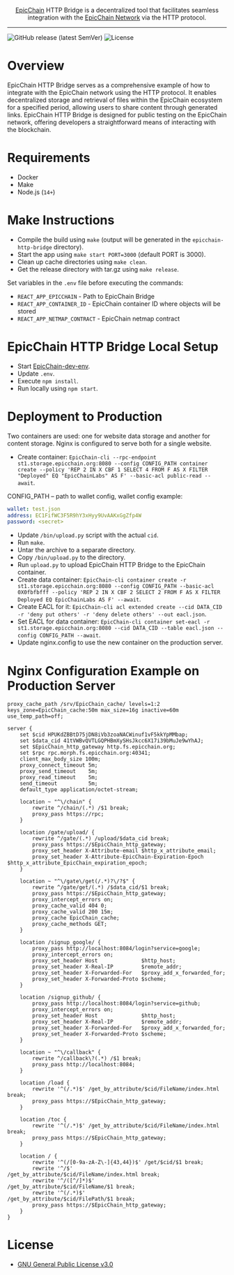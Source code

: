 <p align="center">
  <a href="https://epic-chain.org">EpicChain</a> HTTP Bridge is a decentralized tool that facilitates seamless integration with the <a href="https://epic-chain.org">EpicChain Network</a> via the HTTP protocol.
</p>

---
![GitHub release (latest SemVer)](https://img.shields.io/github/v/release/epicchainlabs/epicchain-http-bridge?sort=semver)
![License](https://img.shields.io/github/license/epicchainlabs/epicchain-http-bridge.svg?style=popout)


# Overview

EpicChain HTTP Bridge serves as a comprehensive example of how to integrate with the EpicChain network using the HTTP protocol. It enables decentralized storage and retrieval of files within the EpicChain ecosystem for a specified period, allowing users to share content through generated links. EpicChain HTTP Bridge is designed for public testing on the EpicChain network, offering developers a straightforward means of interacting with the blockchain.

# Requirements

- Docker
- Make
- Node.js (`14+`)

# Make Instructions

- Compile the build using `make` (output will be generated in the `epicchain-http-bridge` directory).
- Start the app using `make start PORT=3000` (default PORT is 3000).
- Clean up cache directories using `make clean`.
- Get the release directory with tar.gz using `make release`.

Set variables in the `.env` file before executing the commands:
- `REACT_APP_EPICCHAIN` - Path to EpicChain Bridge
- `REACT_APP_CONTAINER_ID` - EpicChain container ID where objects will be stored
- `REACT_APP_NETMAP_CONTRACT` - EpicChain netmap contract

# EpicChain HTTP Bridge Local Setup

- Start [EpicChain-dev-env](https://github.com/epicchainlabs/EpicChain-dev-env).
- Update `.env`.
- Execute `npm install`.
- Run locally using `npm start`.

# Deployment to Production

Two containers are used: one for website data storage and another for content storage. Nginx is configured to serve both for a single website.

- Create container: `EpicChain-cli --rpc-endpoint st1.storage.epicchain.org:8080 --config CONFIG_PATH container create --policy 'REP 2 IN X CBF 1 SELECT 4 FROM F AS X FILTER "Deployed" EQ "EpicChainLabs" AS F' --basic-acl public-read --await`.

CONFIG_PATH – path to wallet config, wallet config example:
```yaml
wallet: test.json
address: EC1FifWC3F5R9hY3xHyy9UvAAKxGgZfp4W
password: <secret>
```

- Update `/bin/upload.py` script with the actual `cid`.
- Run `make`.
- Untar the archive to a separate directory.
- Copy `/bin/upload.py` to the directory.
- Run `upload.py` to upload EpicChain HTTP Bridge to the EpicChain container.
- Create data container: `EpicChain-cli container create -r st1.storage.epicchain.org:8080 --config CONFIG_PATH --basic-acl 0X0fbfbfff --policy 'REP 2 IN X CBF 2 SELECT 2 FROM F AS X FILTER Deployed EQ EpicChainLabs AS F' --await`.
- Create EACL for it: `EpicChain-cli acl extended create --cid DATA_CID -r 'deny put others' -r 'deny delete others' --out eacl.json`.
- Set EACL for data container: `EpicChain-cli container set-eacl -r st1.storage.epicchain.org:8080 --cid DATA_CID --table eacl.json --config CONFIG_PATH --await`.
- Update nginx.config to use the new container on the production server.

# Nginx Configuration Example on Production Server

```nginx
proxy_cache_path /srv/EpicChain_cache/ levels=1:2 keys_zone=EpicChain_cache:50m max_size=16g inactive=60m use_temp_path=off;

server {
	set $cid HPUKdZBBtD75jDN8iVb3zoaNACWinuf1vF5kkYpMMbap;
	set $data_cid 41tVWBvQVTLGQPHBmXySHsJkcc6X17i39bMuJe9wYhAJ;
	set $EpicChain_http_gateway http.fs.epicchain.org;
	set $rpc rpc.morph.fs.epicchain.org:40341;
	client_max_body_size 100m;
	proxy_connect_timeout 5m;
	proxy_send_timeout    5m;
	proxy_read_timeout    5m;
	send_timeout          5m;
	default_type application/octet-stream;

	location ~ "^\/chain" {
		rewrite ^/chain/(.*) /$1 break;
		proxy_pass https://rpc;
	}

	location /gate/upload/ {
		rewrite ^/gate/(.*) /upload/$data_cid break;
		proxy_pass https://$EpicChain_http_gateway;
		proxy_set_header X-Attribute-email $http_x_attribute_email;
		proxy_set_header X-Attribute-EpicChain-Expiration-Epoch $http_x_attribute_EpicChain_expiration_epoch;
	}

	location ~ "^\/gate\/get(/.*)?\/?$" {
		rewrite ^/gate/get/(.*) /$data_cid/$1 break;
		proxy_pass https://$EpicChain_http_gateway;
		proxy_intercept_errors on;
		proxy_cache_valid 404 0;
		proxy_cache_valid 200 15m;
		proxy_cache EpicChain_cache;
		proxy_cache_methods GET;
	}

	location /signup_google/ {
		proxy_pass http://localhost:8084/login?service=google;
		proxy_intercept_errors on;
		proxy_set_header Host              $http_host;
		proxy_set_header X-Real-IP         $remote_addr;
		proxy_set_header X-Forwarded-For   $proxy_add_x_forwarded_for;
		proxy_set_header X-Forwarded-Proto $scheme;
	}

	location /signup_github/ {
		proxy_pass http://localhost:8084/login?service=github;
		proxy_intercept_errors on;
		proxy_set_header Host              $http_host;
		proxy_set_header X-Real-IP         $remote_addr;
		proxy_set_header X-Forwarded-For   $proxy_add_x_forwarded_for;
		proxy_set_header X-Forwarded-Proto $scheme;
	}

	location ~ "^\/callback" {
		rewrite ^/callback\?(.*) /$1 break;
		proxy_pass http://localhost:8084;
	}

	location /load {
		rewrite '^(/.*)$' /get_by_attribute/$cid/FileName/index.html break;
		proxy_pass https://$EpicChain_http_gateway;
	}

	location /toc {
		rewrite '^(/.*)$' /get_by_attribute/$cid/FileName/index.html break;
		proxy_pass https://$EpicChain_http_gateway;
	}

	location / {
		rewrite '^(/[0-9a-zA-Z\-]{43,44})$' /get/$cid/$1 break;
		rewrite '^/$'                       /get_by_attribute/$cid/FileName/index.html break;
		rewrite '^/([^/]*)$'                /get_by_attribute/$cid/FileName/$1 break;
		rewrite '^(/.*)$'                   /get_by_attribute/$cid/FilePath/$1 break;
		proxy_pass https://$EpicChain_http_gateway;
	}
}
```

# License

- [GNU General Public License v3.0](LICENSE)